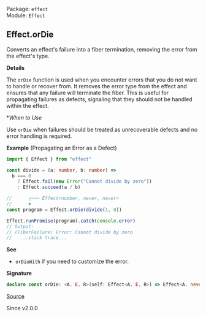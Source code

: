 Package: `effect`<br />
Module: `Effect`<br />

## Effect.orDie

Converts an effect's failure into a fiber termination, removing the error
from the effect's type.

**Details**

The `orDie` function is used when you encounter errors that you do not want
to handle or recover from. It removes the error type from the effect and
ensures that any failure will terminate the fiber. This is useful for
propagating failures as defects, signaling that they should not be handled
within the effect.

**When to Use*

Use `orDie` when failures should be treated as unrecoverable defects and no
error handling is required.

**Example** (Propagating an Error as a Defect)

```ts
import { Effect } from "effect"

const divide = (a: number, b: number) =>
  b === 0
    ? Effect.fail(new Error("Cannot divide by zero"))
    : Effect.succeed(a / b)

//      ┌─── Effect<number, never, never>
//      ▼
const program = Effect.orDie(divide(1, 0))

Effect.runPromise(program).catch(console.error)
// Output:
// (FiberFailure) Error: Cannot divide by zero
//   ...stack trace...
```

**See**

- `orDieWith` if you need to customize the error.

**Signature**

```ts
declare const orDie: <A, E, R>(self: Effect<A, E, R>) => Effect<A, never, R>
```

[Source](https://github.com/Effect-TS/effect/tree/main/packages/effect/src/Effect.ts#L11269)

Since v2.0.0